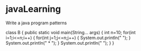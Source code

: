 # javaLearning
 Write a java program patterns

 class B {
 public static void main(String... args) {
 int n=10;
 for(int i=1;i<=n;i++) {
 for(int j=1;j<=n;j++) {
 System.out.println(" ");
}
 System.out.println(" * ");
 }
  System.out.println(" ");
  }
}
